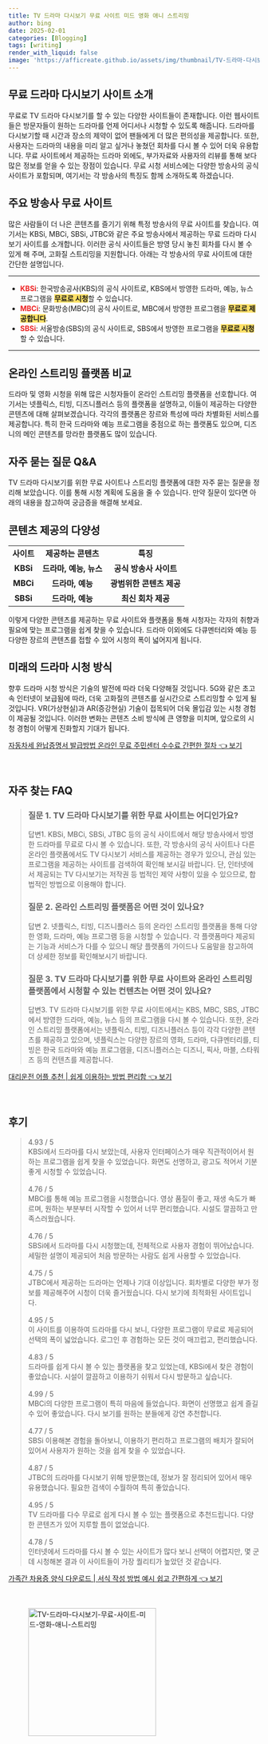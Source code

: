 ```yaml
---
title: TV 드라마 다시보기 무료 사이트 미드 영화 애니 스트리밍
author: bing
date: 2025-02-01
categories: [Blogging]
tags: [writing]
render_with_liquid: false
image: 'https://afficreate.github.io/assets/img/thumbnail/TV-드라마-다시보기-무료-사이트-미드-영화-애니-스트리밍.webp'
---
```



<h2 id='무료 드라마 다시보기 사이트 소개'>무료 드라마 다시보기 사이트 소개</h2>

<p>무료로 TV 드라마 다시보기를 할 수 있는 다양한 사이트들이 존재합니다. 이런 웹사이트들은 방문자들이 원하는 드라마를 언제 어디서나 시청할 수 있도록 해줍니다. 드라마를 다시보기할 때 시간과 장소의 제약이 없어 팬들에게 더 많은 편의성을 제공합니다. 또한, 사용자는 드라마의 내용을 미리 알고 싶거나 놓쳤던 회차를 다시 볼 수 있어 더욱 유용합니다. 무료 사이트에서 제공하는 드라마 외에도, 부가자료와 사용자의 리뷰를 통해 보다 많은 정보를 얻을 수 있는 장점이 있습니다. 무료 시청 서비스에는 다양한 방송사의 공식사이트가 포함되며, 여기서는 각 방송사의 특징도 함께 소개하도록 하겠습니다.</p>

<h2 id='주요 방송사 무료 사이트'>주요 방송사 무료 사이트</h2>

<p>많은 사람들이 더 나은 콘텐츠를 즐기기 위해 특정 방송사의 무료 사이트를 찾습니다. 여기서는 KBSi, MBCi, SBSi, JTBC와 같은 주요 방송사에서 제공하는 무료 드라마 다시보기 사이트를 소개합니다. 이러한 공식 사이트들은 방영 당시 놓친 회차를 다시 볼 수 있게 해 주며, 고화질 스트리밍을 지원합니다. 아래는 각 방송사의 무료 사이트에 대한 간단한 설명입니다.</p>

<hr />

<ul>
    <li><b><span style="color: #ee2323;">KBSi</span></b>:  한국방송공사(KBS)의 공식 사이트로, KBS에서 방영한 드라마, 예능, 뉴스 프로그램을 <b><span style="background-color: #ffe066;">무료로 시청</span></b>할 수 있습니다.</li>
    <li><b><span style="color: #ee2323;">MBCi</span></b>: 문화방송(MBC)의 공식 사이트로, MBC에서 방영한 프로그램을 <b><span style="background-color: #ffe066;">무료로 제공합니다</span></b>.</li>
    <li><b><span style="color: #ee2323;">SBSi</span></b>: 서울방송(SBS)의 공식 사이트로, SBS에서 방영한 프로그램을 <b><span style="background-color: #ffe066;">무료로 시청</span></b>할 수 있습니다.</li>
</ul>

<hr />

<h2 id='온라인 스트리밍 플랫폼 비교'>온라인 스트리밍 플랫폼 비교</h2>

<p>드라마 및 영화 시청을 위해 많은 시청자들이 온라인 스트리밍 플랫폼을 선호합니다. 여기서는 넷플릭스, 티빙, 디즈니플러스 등의 플랫폼을 설명하고, 이들이 제공하는 다양한 콘텐츠에 대해 살펴보겠습니다. 각각의 플랫폼은 장르와 특성에 따라 차별화된 서비스를 제공합니다. 특히 한국 드라마와 예능 프로그램을 중점으로 하는 플랫폼도 있으며, 디즈니의 메인 콘텐츠를 망라한 플랫폼도 많이 있습니다.</p>

<h2 id='자주 묻는 질문 Q&A'>자주 묻는 질문 Q&A</h2>

<p>TV 드라마 다시보기를 위한 무료 사이트나 스트리밍 플랫폼에 대한 자주 묻는 질문을 정리해 보았습니다. 이를 통해 시청 계획에 도움을 줄 수 있습니다. 만약 질문이 있다면 아래의 내용을 참고하여 궁금증을 해결해 보세요.</p>

<h2 id='콘텐츠 제공의 다양성'>콘텐츠 제공의 다양성</h2>

<table>
    <tr>
        <td style="text-align: center; height: 17px;"><b>사이트</b></td>
        <td style="text-align: center; height: 17px;"><b>제공하는 콘텐츠</b></td>
        <td style="text-align: center; height: 17px;"><b>특징</b></td>
    </tr>
    <tr>
        <td style="text-align: center; height: 17px;"><b>KBSi</b></td>
        <td style="text-align: center; height: 17px;"><b>드라마, 예능, 뉴스</b></td>
        <td style="text-align: center; height: 17px;"><b>공식 방송사 사이트</b></td>
    </tr>
    <tr>
        <td style="text-align: center; height: 17px;"><b>MBCi</b></td>
        <td style="text-align: center; height: 17px;"><b>드라마, 예능</b></td>
        <td style="text-align: center; height: 17px;"><b>광범위한 콘텐츠 제공</b></td>
    </tr>
    <tr>
        <td style="text-align: center; height: 17px;"><b>SBSi</b></td>
        <td style="text-align: center; height: 17px;"><b>드라마, 예능</b></td>
        <td style="text-align: center; height: 17px;"><b>최신 회차 제공</b></td>
    </tr>
</table>

<p>이렇게 다양한 콘텐츠를 제공하는 무료 사이트와 플랫폼을 통해 시청자는 각자의 취향과 필요에 맞는 프로그램을 쉽게 찾을 수 있습니다. 드라마 이외에도 다큐멘터리와 예능 등 다양한 장르의 콘텐츠를 접할 수 있어 시청의 폭이 넓어지게 됩니다.</p>

<h2 id='미래의 드라마 시청 방식'>미래의 드라마 시청 방식</h2>

<p>향후 드라마 시청 방식은 기술의 발전에 따라 더욱 다양해질 것입니다. 5G와 같은 초고속 인터넷이 보급됨에 따라, 더욱 고화질의 콘텐츠를 실시간으로 스트리밍할 수 있게 될 것입니다. VR(가상현실)과 AR(증강현실) 기술이 접목되어 더욱 몰입감 있는 시청 경험이 제공될 것입니다. 이러한 변화는 콘텐츠 소비 방식에 큰 영향을 미치며, 앞으로의 시청 경험이 어떻게 진화할지 기대가 됩니다.</p>


<p><a class="click-button" title="자동차세 완납증명서 발급방법 온라인 무료 주민센터 수수료 간편한 절차" href="https://afficreate.github.io/posts/%EC%9E%90%EB%8F%99%EC%B0%A8%EC%84%B8-%EC%99%84%EB%82%A9%EC%A6%9D%EB%AA%85%EC%84%9C-%EB%B0%9C%EA%B8%89%EB%B0%A9%EB%B2%95-%EC%98%A8%EB%9D%BC%EC%9D%B8-%EB%AC%B4%EB%A3%8C-%EC%A3%BC%EB%AF%BC%EC%84%BC%ED%84%B0-%EC%88%98%EC%88%98%EB%A3%8C-%EA%B0%84%ED%8E%B8%ED%95%9C-%EC%A0%88%EC%B0%A8/" rel="dofollow">자동차세 완납증명서 발급방법 온라인 무료 주민센터 수수료 간편한 절차 👈 보기</a></p><br>
<h2 id='자주_찾는_FAQ'>자주 찾는 FAQ</h2>
<div itemscope="" itemtype="https://schema.org/FAQPage"> 
<blockquote> 
<div itemscope="" itemprop="mainEntity" itemtype="https://schema.org/Question"> 
<h3 itemprop="name">질문 1. TV 드라마 다시보기를 위한 무료 사이트는 어디인가요?</h3> 
<div itemscope="" itemprop="acceptedAnswer" itemtype="https://schema.org/Answer"> 
<span itemprop="text"> 
<p>답변1. KBSi, MBCi, SBSi, JTBC 등의 공식 사이트에서 해당 방송사에서 방영한 드라마를 무료로 다시 볼 수 있습니다. 또한, 각 방송사의 공식 사이트나 다른 온라인 플랫폼에서도 TV 다시보기 서비스를 제공하는 경우가 있으니, 관심 있는 프로그램을 제공하는 사이트를 검색하여 확인해 보시길 바랍니다. 단, 인터넷에서 제공되는 TV 다시보기는 저작권 등 법적인 제약 사항이 있을 수 있으므로, 합법적인 방법으로 이용해야 합니다.</p> 
</span> 
</div> 
</div> 

<div itemscope="" itemprop="mainEntity" itemtype="https://schema.org/Question"> 
<h3 itemprop="name">질문 2. 온라인 스트리밍 플랫폼은 어떤 것이 있나요?</h3> 
<div itemscope="" itemprop="acceptedAnswer" itemtype="https://schema.org/Answer"> 
<span itemprop="text"> 
<p>답변 2. 넷플릭스, 티빙, 디즈니플러스 등의 온라인 스트리밍 플랫폼을 통해 다양한 영화, 드라마, 예능 프로그램 등을 시청할 수 있습니다. 각 플랫폼마다 제공되는 기능과 서비스가 다를 수 있으니 해당 플랫폼의 가이드나 도움말을 참고하여 더 상세한 정보를 확인해보시기 바랍니다.</p> 
</span> 
</div> 
</div> 

<div itemscope="" itemprop="mainEntity" itemtype="https://schema.org/Question"> 
<h3 itemprop="name">질문 3. TV 드라마 다시보기를 위한 무료 사이트와 온라인 스트리밍 플랫폼에서 시청할 수 있는 컨텐츠는 어떤 것이 있나요?</h3> 
<div itemscope="" itemprop="acceptedAnswer" itemtype="https://schema.org/Answer"> 
<span itemprop="text"> 
<p>답변3. TV 드라마 다시보기를 위한 무료 사이트에서는 KBS, MBC, SBS, JTBC에서 방영한 드라마, 예능, 뉴스 등의 프로그램을 다시 볼 수 있습니다. 또한, 온라인 스트리밍 플랫폼에서는 넷플릭스, 티빙, 디즈니플러스 등이 각각 다양한 콘텐츠를 제공하고 있으며, 넷플릭스는 다양한 장르의 영화, 드라마, 다큐멘터리를, 티빙은 한국 드라마와 예능 프로그램을, 디즈니플러스는 디즈니, 픽사, 마블, 스타워즈 등의 컨텐츠를 제공합니다.</p> 
</span> 
</div> 
</div> 
</blockquote> 
</div>
<p><a class="click-button" title="대리운전 어플 추천 | 쉽게 이용하는 방법 편리함" href="https://afficreate.github.io/posts/%EB%8C%80%EB%A6%AC%EC%9A%B4%EC%A0%84-%EC%96%B4%ED%94%8C-%EC%B6%94%EC%B2%9C-%EC%89%BD%EA%B2%8C-%EC%9D%B4%EC%9A%A9%ED%95%98%EB%8A%94-%EB%B0%A9%EB%B2%95-%ED%8E%B8%EB%A6%AC%ED%95%A8/" rel="dofollow">대리운전 어플 추천 | 쉽게 이용하는 방법 편리함 👈 보기</a></p><br>
<h2 id='후기'>후기</h2>
<div itemscope itemtype="https://schema.org/Product">
  <blockquote>
  <div itemprop="review" itemscope itemtype="https://schema.org/Review">
      <div itemprop="reviewRating" itemscope itemtype="https://schema.org/Rating"> <span itemprop="ratingValue">4.93</span> / <span itemprop="bestRating">5</span> </div>
      <span itemprop="reviewBody">KBSi에서 드라마를 다시 보았는데, 사용자 인터페이스가 매우 직관적이어서 원하는 프로그램을 쉽게 찾을 수 있었습니다. 화면도 선명하고, 광고도 적어서 기분 좋게 시청할 수 있었습니다.</span>
  </div>
  <br>
  <div itemprop="review" itemscope itemtype="https://schema.org/Review">
      <div itemprop="reviewRating" itemscope itemtype="https://schema.org/Rating"> <span itemprop="ratingValue">4.76</span> / <span itemprop="bestRating">5</span> </div>
      <span itemprop="reviewBody">MBCi를 통해 예능 프로그램을 시청했습니다. 영상 품질이 좋고, 재생 속도가 빠르며, 원하는 부분부터 시작할 수 있어서 너무 편리했습니다. 시설도 깔끔하고 만족스러웠습니다.</span>
  </div>
  <br>
  <div itemprop="review" itemscope itemtype="https://schema.org/Review">
      <div itemprop="reviewRating" itemscope itemtype="https://schema.org/Rating"> <span itemprop="ratingValue">4.76</span> / <span itemprop="bestRating">5</span> </div>
      <span itemprop="reviewBody">SBSi에서 드라마를 다시 시청했는데, 전체적으로 사용자 경험이 뛰어났습니다. 세밀한 설명이 제공되어 처음 방문하는 사람도 쉽게 사용할 수 있었습니다.</span>
  </div>
  <br>
  <div itemprop="review" itemscope itemtype="https://schema.org/Review">
      <div itemprop="reviewRating" itemscope itemtype="https://schema.org/Rating"> <span itemprop="ratingValue">4.75</span> / <span itemprop="bestRating">5</span> </div>
      <span itemprop="reviewBody">JTBC에서 제공하는 드라마는 언제나 기대 이상입니다. 회차별로 다양한 부가 정보를 제공해주어 시청이 더욱 즐거웠습니다. 다시 보기에 최적화된 사이트입니다.</span>
  </div>
  <br>
  <div itemprop="review" itemscope itemtype="https://schema.org/Review">
      <div itemprop="reviewRating" itemscope itemtype="https://schema.org/Rating"> <span itemprop="ratingValue">4.95</span> / <span itemprop="bestRating">5</span> </div>
      <span itemprop="reviewBody">이 사이트를 이용하여 드라마를 다시 보니, 다양한 프로그램이 무료로 제공되어 선택의 폭이 넓었습니다. 로그인 후 경험하는 모든 것이 매끄럽고, 편리했습니다.</span>
  </div>
  <br>
  <div itemprop="review" itemscope itemtype="https://schema.org/Review">
      <div itemprop="reviewRating" itemscope itemtype="https://schema.org/Rating"> <span itemprop="ratingValue">4.83</span> / <span itemprop="bestRating">5</span> </div>
      <span itemprop="reviewBody">드라마를 쉽게 다시 볼 수 있는 플랫폼을 찾고 있었는데, KBSi에서 찾은 경험이 좋았습니다. 시설이 깔끔하고 이용하기 쉬워서 다시 방문하고 싶습니다.</span>
  </div>
  <br>
  <div itemprop="review" itemscope itemtype="https://schema.org/Review">
      <div itemprop="reviewRating" itemscope itemtype="https://schema.org/Rating"> <span itemprop="ratingValue">4.99</span> / <span itemprop="bestRating">5</span> </div>
      <span itemprop="reviewBody">MBCi의 다양한 프로그램이 특히 마음에 들었습니다. 화면이 선명했고 쉽게 즐길 수 있어 좋았습니다. 다시 보기를 원하는 분들에게 강연 추천합니다.</span>
  </div>
  <br>
  <div itemprop="review" itemscope itemtype="https://schema.org/Review">
      <div itemprop="reviewRating" itemscope itemtype="https://schema.org/Rating"> <span itemprop="ratingValue">4.77</span> / <span itemprop="bestRating">5</span> </div>
      <span itemprop="reviewBody">SBSi 이용해본 경험을 돌아보니, 이용하기 편리하고 프로그램의 배치가 잘되어 있어서 사용자가 원하는 것을 쉽게 찾을 수 있었습니다.</span>
  </div>
  <br>
  <div itemprop="review" itemscope itemtype="https://schema.org/Review">
      <div itemprop="reviewRating" itemscope itemtype="https://schema.org/Rating"> <span itemprop="ratingValue">4.87</span> / <span itemprop="bestRating">5</span> </div>
      <span itemprop="reviewBody">JTBC의 드라마를 다시보기 위해 방문했는데, 정보가 잘 정리되어 있어서 매우 유용했습니다. 필요한 검색이 수월하여 특히 좋았습니다.</span>
  </div>
  <br>
  <div itemprop="review" itemscope itemtype="https://schema.org/Review">
      <div itemprop="reviewRating" itemscope itemtype="https://schema.org/Rating"> <span itemprop="ratingValue">4.95</span> / <span itemprop="bestRating">5</span> </div>
      <span itemprop="reviewBody">TV 드라마를 다수 무료로 쉽게 다시 볼 수 있는 플랫폼으로 추천드립니다. 다양한 콘텐츠가 있어 지루할 틈이 없었습니다.</span>
  </div>
  <br>
  <div itemprop="review" itemscope itemtype="https://schema.org/Review">
      <div itemprop="reviewRating" itemscope itemtype="https://schema.org/Rating"> <span itemprop="ratingValue">4.78</span> / <span itemprop="bestRating">5</span> </div>
      <span itemprop="reviewBody">인터넷에서 드라마를 다시 볼 수 있는 사이트가 많다 보니 선택이 어렵지만, 몇 군데 시청해본 결과 이 사이트들이 가장 퀄리티가 높았던 것 같습니다.</span>
  </div>
  </blockquote>
</div>
<p><a class="click-button" title="가족간 차용증 양식 다운로드 | 서식 작성 방법 예시 쉽고 간편하게" href="https://afficreate.github.io/posts/%EA%B0%80%EC%A1%B1%EA%B0%84-%EC%B0%A8%EC%9A%A9%EC%A6%9D-%EC%96%91%EC%8B%9D-%EB%8B%A4%EC%9A%B4%EB%A1%9C%EB%93%9C-%EC%84%9C%EC%8B%9D-%EC%9E%91%EC%84%B1-%EB%B0%A9%EB%B2%95-%EC%98%88%EC%8B%9C-%EC%89%BD%EA%B3%A0-%EA%B0%84%ED%8E%B8%ED%95%98%EA%B2%8C/" rel="dofollow">가족간 차용증 양식 다운로드 | 서식 작성 방법 예시 쉽고 간편하게 👈 보기</a></p><br>
<figure class="image"><img src="https://afficreate.github.io/assets/img/thumbnail/TV-드라마-다시보기-무료-사이트-미드-영화-애니-스트리밍.webp" alt="TV-드라마-다시보기-무료-사이트-미드-영화-애니-스트리밍" width="256" height="256"></figure>